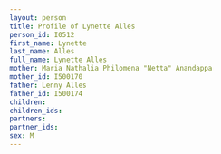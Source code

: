 ```yaml
---
layout: person
title: Profile of Lynette Alles
person_id: I0512
first_name: Lynette
last_name: Alles
full_name: Lynette Alles
mother: Maria Nathalia Philomena "Netta" Anandappa
mother_id: I500170
father: Lenny Alles
father_id: I500174
children:
children_ids:
partners:
partner_ids:
sex: M
---
```


